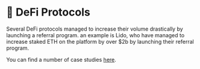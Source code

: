# 💱 DeFi Protocols

Several DeFi protocols managed to increase their volume drastically by launching a referral program. an example is Lido, who have managed to increase staked ETH on the platform by over $2b by launching their referral program.

You can find a number of case studies [here](https://blog.sharemint.xyz/defi-case-studies).
